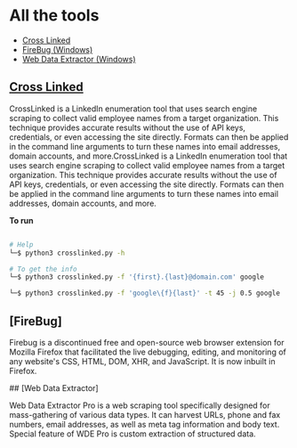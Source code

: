 # All  the tools

  -  <a href="##Cross Linked">Cross Linked</a> 
  -  <a href="##FireBug">FireBug (Windows) </a> 
  - <a href="##Web Data Extractor "> Web Data Extractor (Windows)</a>

## [Cross Linked](https://github.com/m8r0wn/CrossLinked)

<p>
  CrossLinked is a LinkedIn enumeration tool that uses search engine scraping to collect valid employee names from a target organization. This technique provides accurate results without the use of API keys, credentials, or even accessing the site directly. Formats can then be applied in the command line arguments to turn these names into email addresses, domain accounts, and more.CrossLinked is a LinkedIn enumeration tool that uses search engine scraping to collect valid employee names from a target organization. This technique provides accurate results without the use of API keys, credentials, or even accessing the site directly. Formats can then be applied in the command line arguments to turn these names into email addresses, domain accounts, and more.
  </p>

<b> To run </b>
```bash

# Help
└─$ python3 crosslinked.py -h

# To get the info
└─$ python3 crosslinked.py -f '{first}.{last}@domain.com' google 

└─$ python3 crosslinked.py -f 'google\{f}{last}' -t 45 -j 0.5 google


```
## [FireBug]

<p>
  Firebug is a discontinued free and open-source web browser extension for Mozilla Firefox that facilitated the live debugging, editing, and monitoring of any website's CSS, HTML, DOM, XHR, and JavaScript. It is now inbuilt in Firefox.
  </p>
## [Web Data Extractor]


  <p> Web Data Extractor Pro is a web scraping tool specifically designed for mass-gathering of various data types. It can harvest URLs, phone and fax numbers, email addresses, as well as meta tag information and body text. Special feature of WDE Pro is custom extraction of structured data.</p>
